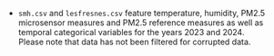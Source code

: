 - `smh.csv` and `lesfresnes.csv` feature temperature, humidity, PM2.5 microsensor measures and PM2.5 reference measures as well as temporal categorical variables for the years 2023 and 2024.  
  Please note that data has not been filtered for corrupted data.